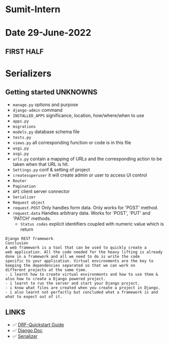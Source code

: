 # Sumit-Intern

# Date 29-June-2022


## FIRST HALF
# Serializers
## Getting started UNKNOWNS
- `manage.py` options and purpose
- `django-admin` command
- `INSTALLED_APPS` significance, location, how/where/when to use
- `apps.py` 
- `migrations` 
- `models.py` database schema file
- `tests.py`
- `views.py` all corresponding function or code is in this file
- `wsgi.py`
- `asgi.py`
- `urls.py` contain a mapping of URLs and the corresponding action to be taken when that URL is hit.
- `Settings.py` conf & setting of project
- `createsuperuser` it will create admin or user to access UI control
- `Router`
- `Pagination`
- `API` client server connector
- `Serializer`
- `Request object`
- `request.POST`   Only handles form data.  Only works for 'POST' method. 
- `request.data`   Handles arbitrary data.  Works for 'POST', 'PUT' and 'PATCH' methods.
  - `Status codes` explicit identifiers coupled with numeric value which is return
```
Django REST framework
Conclusion
A web framework is a tool that can be used to quickly create a
web application. All the code needed for the heavy lifting is already
done in a framework and all we need to do is write the code
specific to your application. Virtual environments are the key to
keeping the dependencies separated so that we can work on
different projects at the same time.
- i learnt how to create virtual environments and how to use them & also how to create a Django powered project.
- i learnt to run the server and start your Django project. 
- i know what files are created when you create a project in Django.
- i also learnt not perfactly but concluded what a framework is and what to expect out of it.

```
## LINKS 
- ✅ [DRF-Quickstart Guide](https://www.django-rest-framework.org/tutorial/quickstart/#quickstart)
- ✅ [Django Doc](https://docs.djangoproject.com/en/4.0/topics/db/models/)
- ✅ [Serializer](https://www.django-rest-framework.org/tutorial/1-serialization/)

